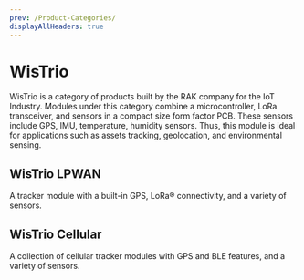 ```yaml
---
prev: /Product-Categories/
displayAllHeaders: true
---
```


# WisTrio

<rk-head img="/assets/rakwireless/product-categories/WisTrio.svg" center>

WisTrio is a category of products built by the RAK company for the IoT Industry. Modules under this category combine a microcontroller, LoRa transceiver, and sensors in a compact size form factor PCB. These sensors include GPS, IMU, temperature, humidity sensors. Thus, this module is ideal for applications such as assets tracking, geolocation, and environmental sensing.


</rk-head>


## WisTrio LPWAN

<rk-head img="/assets/rakwireless/product-categories/WisTrio-LPWAN.svg">

A tracker module with a built-in GPS, LoRa® connectivity, and a variety of sensors. 

</rk-head>

<rk-products :tags="['wistrio', 'lpwan']" />


## WisTrio Cellular

<rk-head img="/assets/rakwireless/product-categories/WisTrio-Cellular.svg">


A collection of cellular tracker modules with GPS and BLE features, and a variety of sensors.

</rk-head>

<rk-products :tags="['wistrio', 'cellular']" />